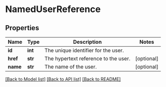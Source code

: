 # NamedUserReference

## Properties
Name | Type | Description | Notes
------------ | ------------- | ------------- | -------------
**id** | **int** | The unique identifier for the user. | 
**href** | **str** | The hypertext reference to the user. | [optional] 
**name** | **str** | The name of the user. | [optional] 

[[Back to Model list]](../README.md#documentation-for-models) [[Back to API list]](../README.md#documentation-for-api-endpoints) [[Back to README]](../README.md)

